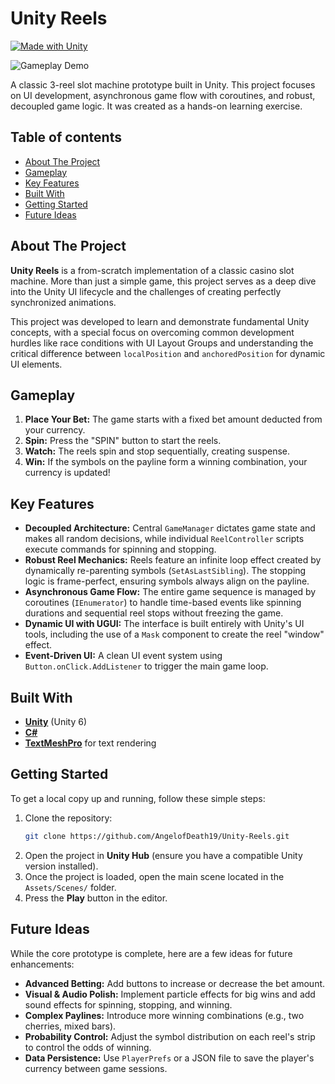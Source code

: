 # Unity Reels

[![Made with Unity](https://img.shields.io/badge/Made%20with-Unity-57b9d3.svg?style=for-the-badge&logo=unity)](https://unity.com)

![Gameplay Demo](./demo.gif)

A classic 3-reel slot machine prototype built in Unity. This project focuses on UI development, asynchronous game flow with coroutines, and robust, decoupled game logic. It was created as a hands-on learning exercise.

## Table of contents

- [About The Project](#about-the-project)
- [Gameplay](#gameplay)
- [Key Features](#key-features)
- [Built With](#️built-with)
- [Getting Started](#getting-started)
- [Future Ideas](#future-ideas)

## About The Project

**Unity Reels** is a from-scratch implementation of a classic casino slot machine. More than just a simple game, this project serves as a deep dive into the Unity UI lifecycle and the challenges of creating perfectly synchronized animations.

This project was developed to learn and demonstrate fundamental Unity concepts, with a special focus on overcoming common development hurdles like race conditions with UI Layout Groups and understanding the critical difference between `localPosition` and `anchoredPosition` for dynamic UI elements.

## Gameplay

1.  **Place Your Bet:** The game starts with a fixed bet amount deducted from your currency.
2.  **Spin:** Press the "SPIN" button to start the reels.
3.  **Watch:** The reels spin and stop sequentially, creating suspense.
4.  **Win:** If the symbols on the payline form a winning combination, your currency is updated!

## Key Features

-   **Decoupled Architecture:** Central `GameManager` dictates game state and makes all random decisions, while individual `ReelController` scripts execute commands for spinning and stopping.
-   **Robust Reel Mechanics:** Reels feature an infinite loop effect created by dynamically re-parenting symbols (`SetAsLastSibling`). The stopping logic is frame-perfect, ensuring symbols always align on the payline.
-   **Asynchronous Game Flow:** The entire game sequence is managed by coroutines (`IEnumerator`) to handle time-based events like spinning durations and sequential reel stops without freezing the game.
-   **Dynamic UI with UGUI:** The interface is built entirely with Unity's UI tools, including the use of a `Mask` component to create the reel "window" effect.
-   **Event-Driven UI:** A clean UI event system using `Button.onClick.AddListener` to trigger the main game loop.

## Built With

-   **[Unity](https://unity.com/)** (Unity 6)
-   **[C#](https://docs.microsoft.com/en-us/dotnet/csharp/)**
-   **[TextMeshPro](https://docs.unity3d.com/Packages/com.unity.textmeshpro@3.0/manual/index.html)** for text rendering

## Getting Started

To get a local copy up and running, follow these simple steps:

1.  Clone the repository:
    ```sh
    git clone https://github.com/AngelofDeath19/Unity-Reels.git
    ```
2.  Open the project in **Unity Hub** (ensure you have a compatible Unity version installed).
3.  Once the project is loaded, open the main scene located in the `Assets/Scenes/` folder.
4.  Press the **Play** button in the editor.

## Future Ideas

While the core prototype is complete, here are a few ideas for future enhancements:

-   **Advanced Betting:** Add buttons to increase or decrease the bet amount.
-   **Visual & Audio Polish:** Implement particle effects for big wins and add sound effects for spinning, stopping, and winning.
-   **Complex Paylines:** Introduce more winning combinations (e.g., two cherries, mixed bars).
-   **Probability Control:** Adjust the symbol distribution on each reel's strip to control the odds of winning.
-   **Data Persistence:** Use `PlayerPrefs` or a JSON file to save the player's currency between game sessions.
